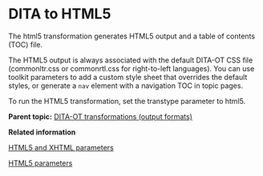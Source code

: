 # DITA to HTML5

The html5 transformation generates HTML5 output and a table of contents \(TOC\) file.

The HTML5 output is always associated with the default DITA-OT CSS file \(commonltr.css or commonrtl.css for right-to-left languages\). You can use toolkit parameters to add a custom style sheet that overrides the default styles, or generate a `nav` element with a navigation TOC in topic pages.

To run the HTML5 transformation, set the transtype parameter to html5.

**Parent topic:** [DITA-OT transformations \(output formats\)](../user-guide/AvailableTransforms.md)

**Related information**  


[HTML5 and XHTML parameters](../parameters/parameters-common-html.md)

[HTML5 parameters](../parameters/parameters-html5.md)

